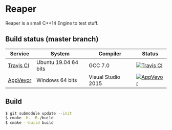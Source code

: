 # Reaper

Reaper is a small C++14 Engine to test stuff.

## Build status (master branch)

| Service | System | Compiler | Status |
| ------- | ------ | -------- | ------ |
| [Travis CI](https://travis-ci.org/Ryp/reaper)| Ubuntu 19.04 64 bits | GCC 7.0 | [![Travis CI](https://travis-ci.org/Ryp/reaper.svg?branch=master)](https://travis-ci.org/Ryp/reaper)
| [AppVeyor](https://ci.appveyor.com/project/Ryp/reaper)| Windows 64 bits | Visual Studio 2015 | [![AppVeyor](https://ci.appveyor.com/api/projects/status/hfvvd697p8c6m2or/branch/master?svg=true)](https://ci.appveyor.com/project/Ryp/reaper)

## Build

```sh
$ git submodule update --init
$ cmake -H. -B./build
$ cmake --build build
```
